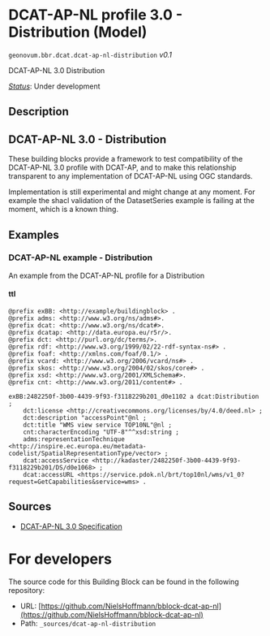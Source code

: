 
# DCAT-AP-NL profile 3.0 - Distribution (Model)

`geonovum.bbr.dcat.dcat-ap-nl-distribution` *v0.1*

DCAT-AP-NL 3.0 Distribution

[*Status*](http://www.opengis.net/def/status): Under development

## Description

## DCAT-AP-NL 3.0 - Distribution

These building blocks provide a framework to test compatibility of the DCAT-AP-NL 3.0 profile with DCAT-AP, and to make this relationship transparent to any implementation of DCAT-AP-NL using OGC standards.


Implementation is still experimental and might change at any moment. For example the shacl validation of the DatasetSeries example is failing at the moment, which is a known thing.



## Examples

### DCAT-AP-NL example - Distribution
An example from the DCAT-AP-NL profile for a Distribution
#### ttl
```ttl
@prefix exBB: <http://example/buildingblock> .
@prefix adms: <http://www.w3.org/ns/adms#>.
@prefix dcat: <http://www.w3.org/ns/dcat#>.
@prefix dcatap: <http://data.europa.eu/r5r/>.
@prefix dct: <http://purl.org/dc/terms/>.
@prefix rdf: <http://www.w3.org/1999/02/22-rdf-syntax-ns#> .
@prefix foaf: <http://xmlns.com/foaf/0.1/> .
@prefix vcard: <http://www.w3.org/2006/vcard/ns#> .
@prefix skos: <http://www.w3.org/2004/02/skos/core#> .
@prefix xsd: <http://www.w3.org/2001/XMLSchema#>.
@prefix cnt: <http://www.w3.org/2011/content#> .

exBB:2482250f-3b00-4439-9f93-f3118229b201_d0e1102 a dcat:Distribution ;
    dct:license <http://creativecommons.org/licenses/by/4.0/deed.nl> ;
    dct:description "accessPoint"@nl ;
    dct:title "WMS view service TOP10NL"@nl ;
    cnt:characterEncoding "UTF-8"^^xsd:string ;
    adms:representationTechnique <http://inspire.ec.europa.eu/metadata-codelist/SpatialRepresentationType/vector> ;
    dcat:accessService <http://kadaster/2482250f-3b00-4439-9f93-f3118229b201/DS/d0e1068> ;
    dcat:accessURL <https://service.pdok.nl/brt/top10nl/wms/v1_0?request=GetCapabilities&service=wms> .
```

## Sources

* [DCAT-AP-NL 3.0 Specification](https://docs.geostandaarden.nl/dcat/dcat-ap-nl30/)

# For developers

The source code for this Building Block can be found in the following repository:

* URL: [https://github.com/NielsHoffmann/bblock-dcat-ap-nl](https://github.com/NielsHoffmann/bblock-dcat-ap-nl)
* Path: `_sources/dcat-ap-nl-distribution`

